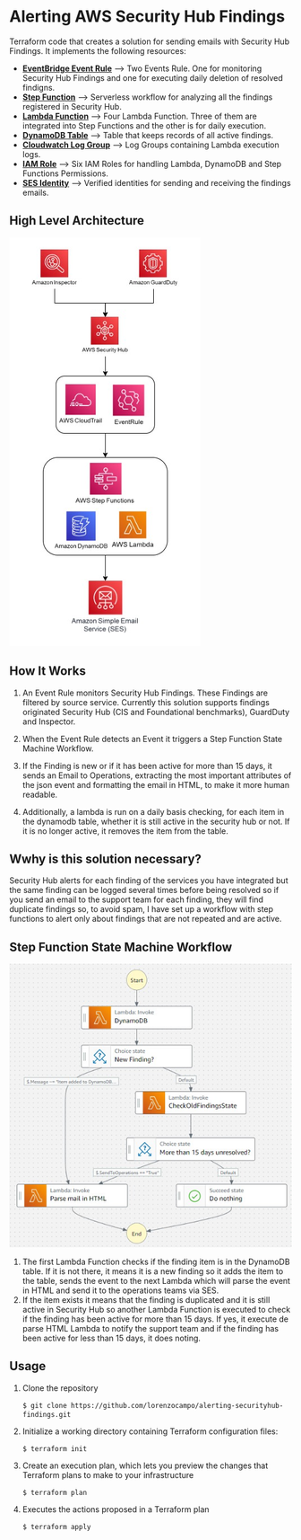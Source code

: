 # Alerting AWS Security Hub Findings

Terraform code that creates a solution for sending emails with Security Hub Findings. It implements the following resources:

* **[EventBridge Event Rule]** --> Two Events Rule. One for monitoring Security Hub Findings and one for executing daily deletion of resolved findigns.
* **[Step Function]** --> Serverless workflow for analyzing all the findings registered in Security Hub.
* **[Lambda Function]** --> Four Lambda Function. Three of them are integrated into Step Functions and the other is for daily execution.
* **[DynamoDB Table]** --> Table that keeps records of all active findings.
* **[Cloudwatch Log Group]** --> Log Groups containing Lambda execution logs.
* **[IAM Role]** --> Six IAM Roles for handling Lambda, DynamoDB and Step Functions Permissions.
* **[SES Identity]** --> Verified identities for sending and receiving the findings emails.

[EventBridge Event Rule]: https://docs.aws.amazon.com/AmazonCloudWatch/latest/logs/MonitoringPolicyExamples.html
[Step Function]: https://docs.aws.amazon.com/step-functions/latest/dg/welcome.html
[Lambda Function]: https://docs.aws.amazon.com/lambda/latest/dg/welcome.html
[DynamoDB Table]: https://docs.aws.amazon.com/amazondynamodb/latest/developerguide/Introduction.html
[Cloudwatch Log Group]: https://docs.aws.amazon.com/AmazonCloudWatch/latest/logs/Working-with-log-groups-and-streams.html
[IAM Role]: https://docs.aws.amazon.com/IAM/latest/UserGuide/id_roles.html
[SES Identity]: https://docs.aws.amazon.com/ses/latest/dg/creating-identities.html


## High Level Architecture

![HLA](https://github.com/lorenzocampo/alerting-securityhub-findings/blob/main/images/HLA_SecurityHub_Alerting.JPG)

## How It Works

1. An Event Rule monitors Security Hub Findings. These Findings are filtered by source service. Currently this solution supports findings originated Security Hub (CIS and Foundational benchmarks), GuardDuty and Inspector.
2. When the Event Rule detects an Event it triggers a Step Function State Machine Workflow.

3. If the Finding is new or if it has been active for more than 15 days, it sends an Email to Operations, extracting the most important attributes of the json event and formatting the email in HTML, to make it more human readable.

4. Additionally, a lambda is run on a daily basis checking, for each item in the dynamodb table, whether it is still active in the security hub or not. If it is no longer active, it removes the item from the table.

 
## Wwhy is this solution necessary?

Security Hub alerts for each finding of the services you have integrated but the same finding can be logged several times before being resolved so if you send an email to the support team for each finding, they will find duplicate findings so, to avoid spam, I have set up a workflow with step functions to alert only about findings that are not repeated and are active.

## Step Function State Machine Workflow

![HLA](https://github.com/lorenzocampo/alerting-securityhub-findings/blob/main/images/StepFunction_Workflow.JPG)

1. The first Lambda Function checks if the finding item is in the DynamoDB table. If it is not there, it means it is a new finding so it adds the item to the table, sends the event to the next Lambda which will parse the event in HTML and send it to the operations teams via SES.
2. If the item exists it means that the finding is duplicated and it is still active in Security Hub so another Lambda Function is executed to check if the finding has been active for more than 15 days. If yes, it execute de parse HTML Lambda to notify the support team and if the finding has been active for less than 15 days, it does noting.

## Usage

1. Clone the repository

    ```
    $ git clone https://github.com/lorenzocampo/alerting-securityhub-findings.git
    ```

2. Initialize a working directory containing Terraform configuration files:

    ```
    $ terraform init
    ```

3. Create an execution plan, which lets you preview the changes that Terraform plans to make to your infrastructure

    ```
    $ terraform plan
    ```

4. Executes the actions proposed in a Terraform plan

    ```
    $ terraform apply
    ```